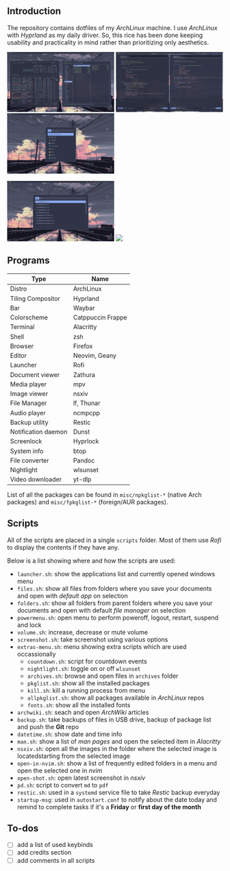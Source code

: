 ## Introduction
The repository contains dotfiles of my *ArchLinux* machine. I use *ArchLinux* with *Hyprland* as my daily driver. So, this rice has been done keeping usability and practicality in mind rather than prioritizing only aesthetics.

<p float="left">
<img src="assets/btop-lf.png" width="250"/>
<img src="assets/nvim.png" width="250"/>
<img src="assets/rofi-apps.png" width="250"/>
</p>

<p float="left">
<img src="assets/rofi-files.png" width="250"/>
<img src="assets/firfox.png" width="250"/>
</p>

## Programs
| Type   | Name    |
|--------------- | --------------- |
| Distro | ArchLinux   |
| Tiling Compositor | Hyprland |
| Bar | Waybar |
| Colorscheme | Catppuccin Frappe |
| Terminal   | Alacritty  |
| Shell | zsh |
| Browser | Firefox |
| Editor   | Neovim, Geany |
| Launcher | Rofi |
| Document viewer | Zathura |
| Media player | mpv |
| Image viewer | nsxiv |
| File Manager | lf, Thunar |
| Audio player | ncmpcpp |
| Backup utility | Restic |
| Notification daemon | Dunst |
| Screenlock | Hyprlock |
| System info | btop |
| File converter | Pandoc |
| Nightlight | wlsunset |
| Video downloader | yt-dlp |

List of all the packages can be found in `misc/npkglist-*` (native Arch packages) and `misc/fpkglist-*` (foreign/AUR packages).

## Scripts
All of the scripts are placed in a single `scripts` folder. Most of them use *Rofi* to display the contents if they have any. 

Below is a list showing where and how the scripts are used:
- `launcher.sh`: show the applications list and currently opened windows menu
- `files.sh`: show all files from folders where you save your documents and open with *default app* on selection
- `folders.sh`: show all folders from parent folders where you save your documents and open with default *file manager* on selection
- `powermenu.sh`: open menu to perform poweroff, logout, restart, suspend and lock
- `volume.sh`: increase, decrease or mute volume
- `screenshot.sh`: take screenshot using various options
- `extras-menu.sh`: menu showing extra scripts which are used occassionally
    - `countdown.sh`: script for countdown events
    - `nightlight.sh`: toggle on or off `wlsunset`
    - `archives.sh`: browse and open files in `archives` folder
    - `pkglist.sh`: show all the installed packages
    - `kill.sh`: kill a running process from menu
    - `allpkglist.sh`: show all packages available in *ArchLinux* repos
    - `fonts.sh`: show all the installed fonts
- `archwiki.sh`: seach and open *ArchWiki* articles
- `backup.sh`: take backups of files in USB drive, backup of package list and push the **Git** repo
- `datetime.sh`: show date and time info
- `man.sh`: show a list of *man pages* and open the selected item in *Alacritty*
- `nsxiv.sh`: open all the images in the folder where the selected image is locatedstarting from the selected image
- `open-in-nvim.sh`: show a list of frequently edited folders in a menu and open the selected one in *nvim*
- `open-shot.sh`: open latest screenshot in *nsxiv*
- `pd.sh`: script to convert `md` to `pdf`
- `restic.sh`: used in a `systemd` service file to take *Restic* backup everyday
- `startup-msg`: used in `autostart.conf` to notify about the date today and remind to complete tasks if it's a **Friday** or **first day of the month**

## To-dos
- [ ] add a list of used keybinds
- [ ] add credits section
- [ ] add comments in all scripts
